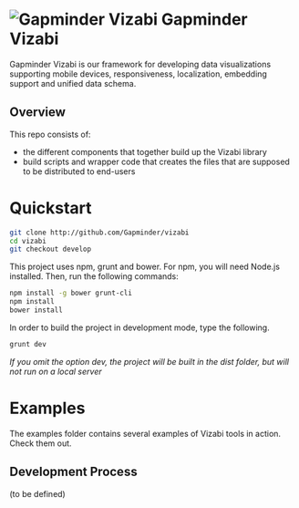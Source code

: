 ![Gapminder Vizabi](http://i60.tinypic.com/5bzi9e.jpg)
Gapminder Vizabi
===

Gapminder Vizabi is our framework for developing data visualizations supporting mobile devices, responsiveness, localization, embedding support and unified data schema.

## Overview

This repo consists of:

* the different components that together build up the Vizabi library
* build scripts and wrapper code that creates the files that are supposed to be distributed to end-users

# Quickstart

```sh
git clone http://github.com/Gapminder/vizabi
cd vizabi
git checkout develop
```

This project uses npm, grunt and bower. For npm, you will need Node.js installed. Then, run the following commands:

```sh
npm install -g bower grunt-cli
npm install
bower install
```

In order to build the project in development mode, type the following.
```sh
grunt dev
```

*If you omit the option dev, the project will be built in the dist folder, but will not run on a local server*

# Examples

The examples folder contains several examples of Vizabi tools in action. Check them out.

## Development Process

(to be defined)
